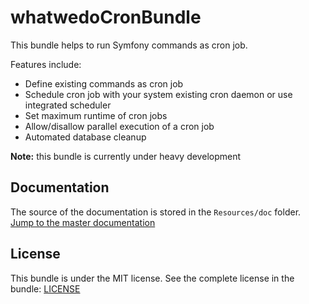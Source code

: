 <!---
TODO: Change
[![Latest Stable Version](https://poser.pugx.org/whatwedo/cron-bundle/v/stable)](https://packagist.org/packages/whatwedo/cron-bundle)
[![SensioLabsInsight](https://insight.sensiolabs.com/projects/[ID]/mini.png)](https://insight.sensiolabs.com/projects/[ID])
--->

# whatwedoCronBundle

This bundle helps to run Symfony commands as cron job.

Features include:

- Define existing commands as cron job
- Schedule cron job with your system existing cron daemon or use integrated scheduler
- Set maximum runtime of cron jobs
- Allow/disallow parallel execution of a cron job
- Automated database cleanup

**Note:** this bundle is currently under heavy development

## Documentation

The source of the documentation is stored in the `Resources/doc` folder. [Jump to the master documentation](Resources/doc/index.md)


## License

This bundle is under the MIT license. See the complete license in the bundle: [LICENSE](LICENSE)

